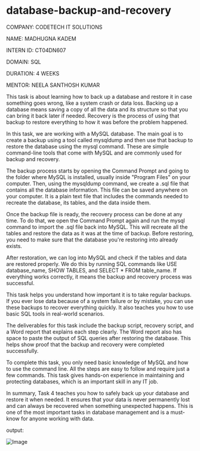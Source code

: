 # database-backup-and-recovery

COMPANY: CODETECH IT SOLUTIONS

NAME: MADHUGNA KADEM

INTERN ID: CT04DN607

DOMAIN: SQL

DURATION: 4 WEEKS

MENTOR: NEELA SANTHOSH KUMAR

This task is about learning how to back up a database and restore it in case something goes wrong, like a system crash or data loss. Backing up a database means saving a copy of all the data and its structure so that you can bring it back later if needed. Recovery is the process of using that backup to restore everything to how it was before the problem happened.

In this task, we are working with a MySQL database. The main goal is to create a backup using a tool called mysqldump and then use that backup to restore the database using the mysql command. These are simple command-line tools that come with MySQL and are commonly used for backup and recovery.

The backup process starts by opening the Command Prompt and going to the folder where MySQL is installed, usually inside "Program Files" on your computer. Then, using the mysqldump command, we create a .sql file that contains all the database information. This file can be saved anywhere on your computer. It is a plain text file that includes the commands needed to recreate the database, its tables, and the data inside them.

Once the backup file is ready, the recovery process can be done at any time. To do that, we open the Command Prompt again and run the mysql command to import the .sql file back into MySQL. This will recreate all the tables and restore the data as it was at the time of backup. Before restoring, you need to make sure that the database you're restoring into already exists.

After restoration, we can log into MySQL and check if the tables and data are restored properly. We do this by running SQL commands like USE database_name, SHOW TABLES, and SELECT * FROM table_name. If everything works correctly, it means the backup and recovery process was successful.

This task helps you understand how important it is to take regular backups. If you ever lose data because of a system failure or by mistake, you can use these backups to recover everything quickly. It also teaches you how to use basic SQL tools in real-world scenarios.

The deliverables for this task include the backup script, recovery script, and a Word report that explains each step clearly. The Word report also has space to paste the output of SQL queries after restoring the database. This helps show proof that the backup and recovery were completed successfully.

To complete this task, you only need basic knowledge of MySQL and how to use the command line. All the steps are easy to follow and require just a few commands. This task gives hands-on experience in maintaining and protecting databases, which is an important skill in any IT job.

In summary, Task 4 teaches you how to safely back up your database and restore it when needed. It ensures that your data is never permanently lost and can always be recovered when something unexpected happens. This is one of the most important tasks in database management and is a must-know for anyone working with data.

output:

![Image](https://github.com/user-attachments/assets/0a08a800-732a-41a3-b9dc-8607ba6ce853)
